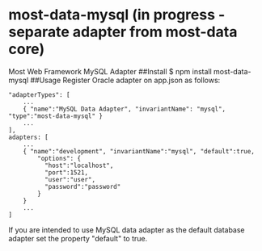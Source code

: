 # most-data-mysql (in progress - separate adapter from most-data core)
Most Web Framework MySQL Adapter
##Install
$ npm install most-data-mysql
##Usage
Register Oracle adapter on app.json as follows:

    "adapterTypes": [
        ...
        { "name":"MySQL Data Adapter", "invariantName": "mysql", "type":"most-data-mysql" }
        ...
    ],
    adapters: [
        ...
        { "name":"development", "invariantName":"mysql", "default":true,
            "options": {
              "host":"localhost",
              "port":1521,
              "user":"user",
              "password":"password"
            }
        }
        ...
    ]

If you are intended to use MySQL data adapter as the default database adapter set the property "default" to true.
